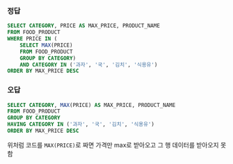 ### 정답
```sql
SELECT CATEGORY, PRICE AS MAX_PRICE, PRODUCT_NAME
FROM FOOD_PRODUCT
WHERE PRICE IN (
    SELECT MAX(PRICE) 
    FROM FOOD_PRODUCT 
    GROUP BY CATEGORY)
    AND CATEGORY IN ('과자', '국', '김치', '식용유')
ORDER BY MAX_PRICE DESC
```

### 오답
```sql
SELECT CATEGORY, MAX(PRICE) AS MAX_PRICE, PRODUCT_NAME
FROM FOOD_PRODUCT
GROUP BY CATEGORY
HAVING CATEGORY IN ('과자', '국', '김치', '식용유')
ORDER BY MAX_PRICE DESC
```
위처럼 코드를 `MAX(PRICE)`로 짜면 가격만 max로 받아오고 그 행 데이터를 받아오지 못함

